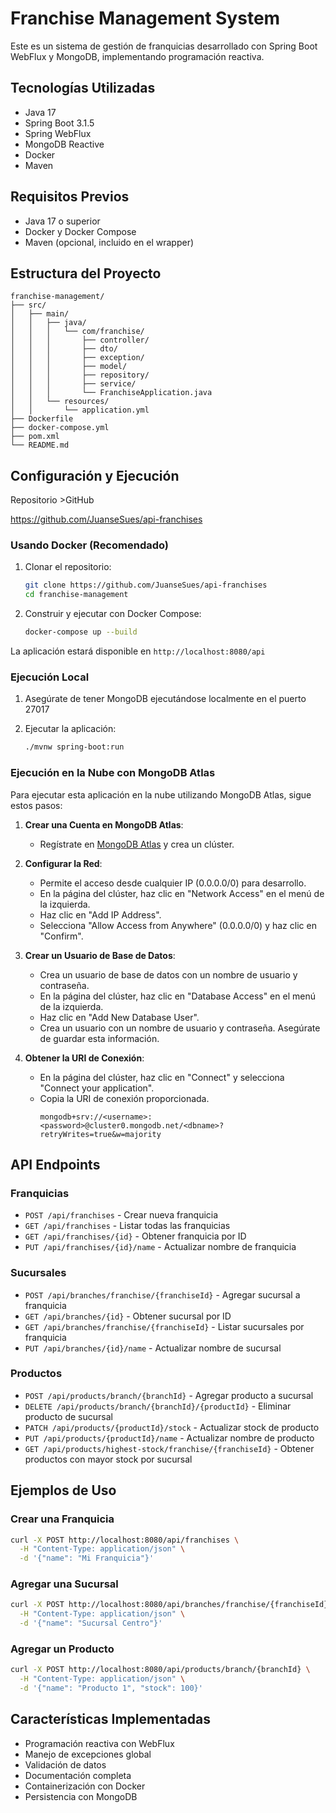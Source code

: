 # Franchise Management System

Este es un sistema de gestión de franquicias desarrollado con Spring Boot WebFlux y MongoDB, implementando programación reactiva.

## Tecnologías Utilizadas

- Java 17
- Spring Boot 3.1.5
- Spring WebFlux
- MongoDB Reactive
- Docker
- Maven

## Requisitos Previos

- Java 17 o superior
- Docker y Docker Compose
- Maven (opcional, incluido en el wrapper)

## Estructura del Proyecto

```
franchise-management/
├── src/
│   ├── main/
│   │   ├── java/
│   │   │   └── com/franchise/
│   │   │       ├── controller/
│   │   │       ├── dto/
│   │   │       ├── exception/
│   │   │       ├── model/
│   │   │       ├── repository/
│   │   │       ├── service/
│   │   │       └── FranchiseApplication.java
│   │   └── resources/
│   │       └── application.yml
├── Dockerfile
├── docker-compose.yml
├── pom.xml
└── README.md
```

## Configuración y Ejecución

Repositorio >GitHub

https://github.com/JuanseSues/api-franchises

### Usando Docker (Recomendado)

1. Clonar el repositorio:
   ```bash
   git clone https://github.com/JuanseSues/api-franchises
   cd franchise-management
   ```

2. Construir y ejecutar con Docker Compose:
   ```bash
   docker-compose up --build
   ```

La aplicación estará disponible en `http://localhost:8080/api`

### Ejecución Local

1. Asegúrate de tener MongoDB ejecutándose localmente en el puerto 27017

2. Ejecutar la aplicación:
   ```bash
   ./mvnw spring-boot:run
   ```

### Ejecución en la Nube con MongoDB Atlas

Para ejecutar esta aplicación en la nube utilizando MongoDB Atlas, sigue estos pasos:

1. **Crear una Cuenta en MongoDB Atlas**:
   - Regístrate en [MongoDB Atlas](https://www.mongodb.com/cloud/atlas) y crea un clúster.

2. **Configurar la Red**:
   - Permite el acceso desde cualquier IP (0.0.0.0/0) para desarrollo.
   - En la página del clúster, haz clic en "Network Access" en el menú de la izquierda.
   - Haz clic en "Add IP Address".
   - Selecciona "Allow Access from Anywhere" (0.0.0.0/0) y haz clic en "Confirm".

3. **Crear un Usuario de Base de Datos**:
   - Crea un usuario de base de datos con un nombre de usuario y contraseña.
   - En la página del clúster, haz clic en "Database Access" en el menú de la izquierda.
   - Haz clic en "Add New Database User".
   - Crea un usuario con un nombre de usuario y contraseña. Asegúrate de guardar esta información.

4. **Obtener la URI de Conexión**:
   - En la página del clúster, haz clic en "Connect" y selecciona "Connect your application".
   - Copia la URI de conexión proporcionada. 
     ```
     mongodb+srv://<username>:<password>@cluster0.mongodb.net/<dbname>?retryWrites=true&w=majority
     ```


## API Endpoints

### Franquicias

- `POST /api/franchises` - Crear nueva franquicia
- `GET /api/franchises` - Listar todas las franquicias
- `GET /api/franchises/{id}` - Obtener franquicia por ID
- `PUT /api/franchises/{id}/name` - Actualizar nombre de franquicia

### Sucursales

- `POST /api/branches/franchise/{franchiseId}` - Agregar sucursal a franquicia
- `GET /api/branches/{id}` - Obtener sucursal por ID
- `GET /api/branches/franchise/{franchiseId}` - Listar sucursales por franquicia
- `PUT /api/branches/{id}/name` - Actualizar nombre de sucursal

### Productos

- `POST /api/products/branch/{branchId}` - Agregar producto a sucursal
- `DELETE /api/products/branch/{branchId}/{productId}` - Eliminar producto de sucursal
- `PATCH /api/products/{productId}/stock` - Actualizar stock de producto
- `PUT /api/products/{productId}/name` - Actualizar nombre de producto
- `GET /api/products/highest-stock/franchise/{franchiseId}` - Obtener productos con mayor stock por sucursal

## Ejemplos de Uso

### Crear una Franquicia

```bash
curl -X POST http://localhost:8080/api/franchises \
  -H "Content-Type: application/json" \
  -d '{"name": "Mi Franquicia"}'
```

### Agregar una Sucursal

```bash
curl -X POST http://localhost:8080/api/branches/franchise/{franchiseId} \
  -H "Content-Type: application/json" \
  -d '{"name": "Sucursal Centro"}'
```

### Agregar un Producto

```bash
curl -X POST http://localhost:8080/api/products/branch/{branchId} \
  -H "Content-Type: application/json" \
  -d '{"name": "Producto 1", "stock": 100}'
```

## Características Implementadas

- Programación reactiva con WebFlux
- Manejo de excepciones global
- Validación de datos
- Documentación completa
- Containerización con Docker
- Persistencia con MongoDB